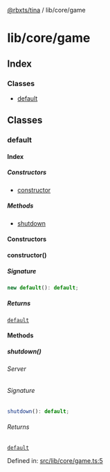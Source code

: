 [@rbxts/tina](modules.md) / lib/core/game

# lib/core/game

## Index

### Classes

- [default](lib_core_game.md#default)

## Classes

### default

#### Index

##### Constructors

- [constructor](lib_core_game.md#constructor)

##### Methods

- [shutdown](lib_core_game.md#shutdown)

#### Constructors

#### constructor()

##### Signature

```ts
new default(): default;
```

##### Returns

[`default`](lib_core_game.md#default)

#### Methods

##### shutdown()

###### Server

###### Signature

```ts
shutdown(): default;
```

###### Returns

[`default`](lib_core.md#default)

Defined in: [src/lib/core/game.ts:5](https://github.com/AetherInteractiveLtd/Tina/blob/7f2c41e/src/lib/core/game.ts#L5)
